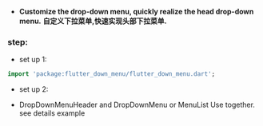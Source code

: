 - **Customize the drop-down menu, quickly realize the head drop-down menu.**
  **自定义下拉菜单,快速实现头部下拉菜单.**

### step:

- set up 1:

```dart
import 'package:flutter_down_menu/flutter_down_menu.dart';
```  

- set up 2:

- DropDownMenuHeader and DropDownMenu or MenuList Use together. see details example


  

